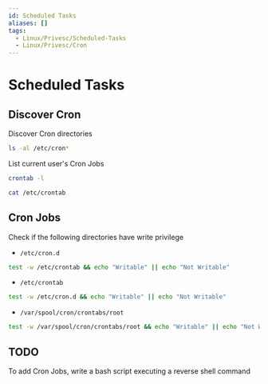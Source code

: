 ```yaml
---
id: Scheduled Tasks
aliases: []
tags:
  - Linux/Privesc/Scheduled-Tasks
  - Linux/Privesc/Cron
---
```


# Scheduled Tasks

## Discover Cron

Discover Cron directories

```sh
ls -al /etc/cron*
```

List current user's Cron Jobs

```sh
crontab -l
```

```sh
cat /etc/crontab
```

## Cron Jobs

Check if the following directories have write privilege

- `/etc/cron.d`

```sh
test -w /etc/crontab && echo "Writable" || echo "Not Writable"
```

- `/etc/crontab`

```sh
test -w /etc/cron.d && echo "Writable" || echo "Not Writable"
```

- `/var/spool/cron/crontabs/root`

```sh
test -w /var/spool/cron/crontabs/root && echo "Writable" || echo "Not Writable"
```

## TODO


To add Cron Jobs, write a bash script executing a reverse shell command


